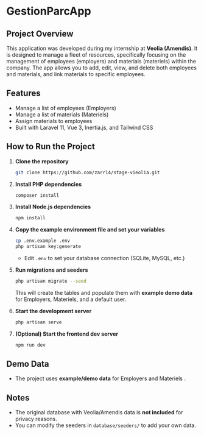 # GestionParcApp

## Project Overview

This application was developed during my internship at **Veolia (Amendis)**.
It is designed to manage a fleet of resources, specifically focusing on the management of employees (employers) and materials (materiels) within the company. The app allows you to add, edit, view, and delete both employees and materials, and link materials to specific employees.

## Features

- Manage a list of employees (Employers)
- Manage a list of materials (Materiels)
- Assign materials to employees
- Built with Laravel 11, Vue 3, Inertia.js, and Tailwind CSS

## How to Run the Project

1. **Clone the repository**
   ```bash
   git clone https://github.com/zarr14/stage-vieolia.git
   
   ```

2. **Install PHP dependencies**
   ```bash
   composer install
   ```

3. **Install Node.js dependencies**
   ```bash
   npm install
   ```

4. **Copy the example environment file and set your variables**
   ```bash
   cp .env.example .env
   php artisan key:generate
   ```
   - Edit `.env` to set your database connection (SQLite, MySQL, etc.)

5. **Run migrations and seeders**
   ```bash
   php artisan migrate --seed
   ```
   This will create the tables and populate them with **example demo data** for Employers, Materiels, and a default user.

6. **Start the development server**
   ```bash
   php artisan serve
   ```

7. **(Optional) Start the frontend dev server**
   ```bash
   npm run dev
   ```

## Demo Data

- The project uses **example/demo data** for Employers and Materiels . 


## Notes

- The original database with Veolia/Amendis data is **not included** for privacy reasons.
- You can modify the seeders in `database/seeders/` to add your own data.

